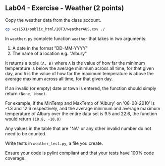## Lab04 - Exercise - Weather (2 points)

Copy the weather data from the class account.

```bash
cp ~cs1531/public_html/20T3/weatherAUS.csv ./
```

In `weather.py` complete function `weather` that takes in two arguments:
 1. A date in the format "DD-MM-YYYY"
 2. The name of a location e.g. "Albury"

It returns a tuple `(A, B)` where `A` is the value of how far the minimum temperature is below the average minimum across all time, for that given day, and `B` is the value of how far the maximum temperature is above the average maximum across all time, for that given day.

If an invalid (or empty) date or town is entered, the function should simply return `(None, None)`.

For example, if the MinTemp and MaxTemp of 'Albury' on '08-08-2010' is -1.3 and 12.6 respectively, and the average minimum and average maximum temperature of Albury over the entire data set is 9.5 and 22.6, the function would return `(10.8, -10.0)`

Any values in the table that are "NA" or any other invalid number do not need to be counted.

Write tests in `weather_test.py`, a file you create.

Ensure your code is pylint compliant and that your tests have 100% code coverage.
